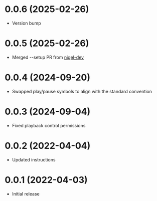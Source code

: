 # 0.0.6 (2025-02-26)

- Version bump

# 0.0.5 (2025-02-26)

- Merged --setup PR from [nigel-dev](https://github.com/mikeboiko/spotidry/pull/1)

# 0.0.4 (2024-09-20)

- Swapped play/pause symbols to align with the standard convention

# 0.0.3 (2024-09-04)

- Fixed playback control permissions

# 0.0.2 (2022-04-04)

- Updated instructions

# 0.0.1 (2022-04-03)

- Initial release

